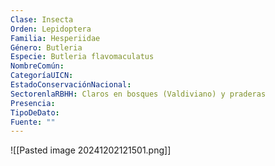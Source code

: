 ```yaml
---
Clase: Insecta
Orden: Lepidoptera
Familia: Hesperiidae
Género: Butleria
Especie: Butleria flavomaculatus
NombreComún: 
CategoríaUICN: 
EstadoConservaciónNacional: 
SectorenlaRBHH: Claros en bosques (Valdiviano) y praderas
Presencia: 
TipoDeDato: 
Fuente: ""
---
```

![[Pasted image 20241202121501.png]]
